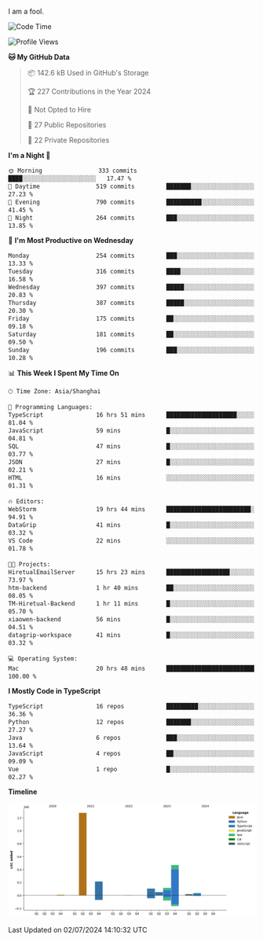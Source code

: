 I am a fool.

<!--START_SECTION:waka-->
![Code Time](http://img.shields.io/badge/Code%20Time-1%2C529%20hrs%2059%20mins-blue)

![Profile Views](http://img.shields.io/badge/Profile%20Views-0-blue)

**🐱 My GitHub Data** 

> 📦 142.6 kB Used in GitHub's Storage 
 > 
> 🏆 227 Contributions in the Year 2024
 > 
> 🚫 Not Opted to Hire
 > 
> 📜 27 Public Repositories 
 > 
> 🔑 22 Private Repositories 
 > 
**I'm a Night 🦉** 

```text
🌞 Morning                333 commits         ████░░░░░░░░░░░░░░░░░░░░░   17.47 % 
🌆 Daytime                519 commits         ███████░░░░░░░░░░░░░░░░░░   27.23 % 
🌃 Evening                790 commits         ██████████░░░░░░░░░░░░░░░   41.45 % 
🌙 Night                  264 commits         ███░░░░░░░░░░░░░░░░░░░░░░   13.85 % 
```
📅 **I'm Most Productive on Wednesday** 

```text
Monday                   254 commits         ███░░░░░░░░░░░░░░░░░░░░░░   13.33 % 
Tuesday                  316 commits         ████░░░░░░░░░░░░░░░░░░░░░   16.58 % 
Wednesday                397 commits         █████░░░░░░░░░░░░░░░░░░░░   20.83 % 
Thursday                 387 commits         █████░░░░░░░░░░░░░░░░░░░░   20.30 % 
Friday                   175 commits         ██░░░░░░░░░░░░░░░░░░░░░░░   09.18 % 
Saturday                 181 commits         ██░░░░░░░░░░░░░░░░░░░░░░░   09.50 % 
Sunday                   196 commits         ███░░░░░░░░░░░░░░░░░░░░░░   10.28 % 
```


📊 **This Week I Spent My Time On** 

```text
🕑︎ Time Zone: Asia/Shanghai

💬 Programming Languages: 
TypeScript               16 hrs 51 mins      ████████████████████░░░░░   81.04 % 
JavaScript               59 mins             █░░░░░░░░░░░░░░░░░░░░░░░░   04.81 % 
SQL                      47 mins             █░░░░░░░░░░░░░░░░░░░░░░░░   03.77 % 
JSON                     27 mins             █░░░░░░░░░░░░░░░░░░░░░░░░   02.21 % 
HTML                     16 mins             ░░░░░░░░░░░░░░░░░░░░░░░░░   01.31 % 

🔥 Editors: 
WebStorm                 19 hrs 44 mins      ████████████████████████░   94.91 % 
DataGrip                 41 mins             █░░░░░░░░░░░░░░░░░░░░░░░░   03.32 % 
VS Code                  22 mins             ░░░░░░░░░░░░░░░░░░░░░░░░░   01.78 % 

🐱‍💻 Projects: 
HiretualEmailServer      15 hrs 23 mins      ██████████████████░░░░░░░   73.97 % 
htm-backend              1 hr 40 mins        ██░░░░░░░░░░░░░░░░░░░░░░░   08.05 % 
TM-Hiretual-Backend      1 hr 11 mins        █░░░░░░░░░░░░░░░░░░░░░░░░   05.70 % 
xiaowen-backend          56 mins             █░░░░░░░░░░░░░░░░░░░░░░░░   04.51 % 
datagrip-workspace       41 mins             █░░░░░░░░░░░░░░░░░░░░░░░░   03.32 % 

💻 Operating System: 
Mac                      20 hrs 48 mins      █████████████████████████   100.00 % 
```

**I Mostly Code in TypeScript** 

```text
TypeScript               16 repos            █████████░░░░░░░░░░░░░░░░   36.36 % 
Python                   12 repos            ███████░░░░░░░░░░░░░░░░░░   27.27 % 
Java                     6 repos             ███░░░░░░░░░░░░░░░░░░░░░░   13.64 % 
JavaScript               4 repos             ██░░░░░░░░░░░░░░░░░░░░░░░   09.09 % 
Vue                      1 repo              █░░░░░░░░░░░░░░░░░░░░░░░░   02.27 % 
```



**Timeline**

![Lines of Code chart](https://raw.githubusercontent.com/VeejaLiu/VeejaLiu/master/assets/bar_graph.png)


 Last Updated on 02/07/2024 14:10:32 UTC
<!--END_SECTION:waka-->
